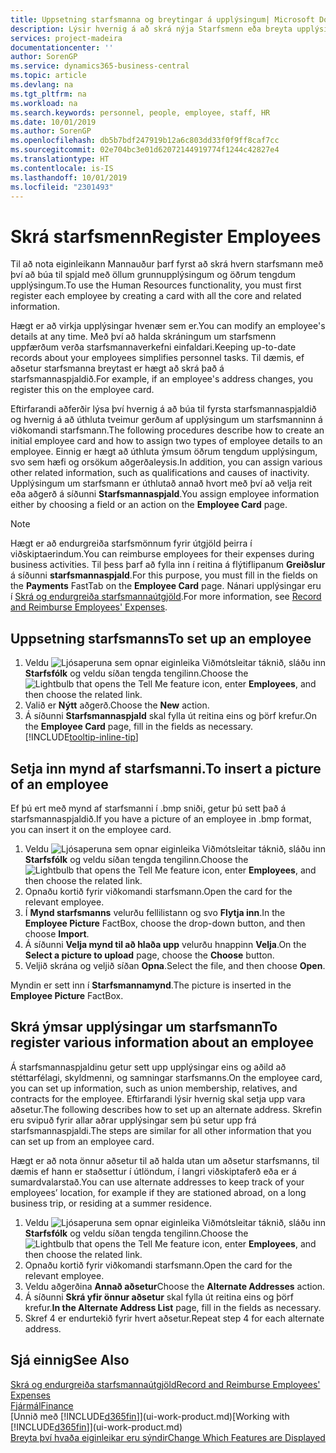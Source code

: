 ```yaml
---
title: Uppsetning starfsmanna og breytingar á upplýsingum| Microsoft Docs
description: Lýsir hvernig á að skrá nýja Starfsmenn eða breyta upplýsingum fyrir núverandi starfsmenn.
services: project-madeira
documentationcenter: ''
author: SorenGP
ms.service: dynamics365-business-central
ms.topic: article
ms.devlang: na
ms.tgt_pltfrm: na
ms.workload: na
ms.search.keywords: personnel, people, employee, staff, HR
ms.date: 10/01/2019
ms.author: SorenGP
ms.openlocfilehash: db5b7bdf247919b12a6c803dd33f0f9ff8caf7cc
ms.sourcegitcommit: 02e704bc3e01d62072144919774f1244c42827e4
ms.translationtype: HT
ms.contentlocale: is-IS
ms.lasthandoff: 10/01/2019
ms.locfileid: "2301493"
---
```

# <a name="register-employees"></a><span data-ttu-id="08a2e-103">Skrá starfsmenn</span><span class="sxs-lookup"><span data-stu-id="08a2e-103">Register Employees</span></span>
<span data-ttu-id="08a2e-104">Til að nota eiginleikann Mannauður þarf fyrst að skrá hvern starfsmann með því að búa til spjald með öllum grunnupplýsingum og öðrum tengdum upplýsingum.</span><span class="sxs-lookup"><span data-stu-id="08a2e-104">To use the Human Resources functionality, you must first register each employee by creating a card with all the core and related information.</span></span>

<span data-ttu-id="08a2e-105">Hægt er að virkja upplýsingar hvenær sem er.</span><span class="sxs-lookup"><span data-stu-id="08a2e-105">You can modify an employee's details at any time.</span></span> <span data-ttu-id="08a2e-106">Með því að halda skráningum um starfsmenn uppfærðum verða starfsmannaverkefni einfaldari.</span><span class="sxs-lookup"><span data-stu-id="08a2e-106">Keeping up-to-date records about your employees simplifies personnel tasks.</span></span> <span data-ttu-id="08a2e-107">Til dæmis, ef aðsetur starfsmanna breytast er hægt að skrá það á starfsmannaspjaldið.</span><span class="sxs-lookup"><span data-stu-id="08a2e-107">For example, if an employee's address changes, you register this on the employee card.</span></span>

<span data-ttu-id="08a2e-108">Eftirfarandi aðferðir lýsa því hvernig á að búa til fyrsta starfsmannaspjaldið og hvernig á að úthluta tveimur gerðum af upplýsingum um starfsmanninn á viðkomandi starfsmann.</span><span class="sxs-lookup"><span data-stu-id="08a2e-108">The following procedures describe how to create an initial employee card and how to assign two types of employee details to an employee.</span></span> <span data-ttu-id="08a2e-109">Einnig er hægt að úthluta ýmsum öðrum tengdum upplýsingum, svo sem hæfi og orsökum aðgerðaleysis.</span><span class="sxs-lookup"><span data-stu-id="08a2e-109">In addition, you can assign various other related information, such as qualifications and causes of inactivity.</span></span> <span data-ttu-id="08a2e-110">Upplýsingum um starfsmann er úthlutað annað hvort með því að velja reit eða aðgerð á síðunni **Starfsmannaspjald**.</span><span class="sxs-lookup"><span data-stu-id="08a2e-110">You assign employee information either by choosing a field or an action on the **Employee Card** page.</span></span>

> [!NOTE]  
> <span data-ttu-id="08a2e-111">Hægt er að endurgreiða starfsmönnum fyrir útgjöld þeirra í viðskiptaerindum.</span><span class="sxs-lookup"><span data-stu-id="08a2e-111">You can reimburse employees for their expenses during business activities.</span></span> <span data-ttu-id="08a2e-112">Til þess þarf að fylla inn í reitina á flýtiflipanum **Greiðslur** á síðunni **starfsmannaspjald**.</span><span class="sxs-lookup"><span data-stu-id="08a2e-112">For this purpose, you must fill in the fields on the **Payments** FastTab on the **Employee Card** page.</span></span> <span data-ttu-id="08a2e-113">Nánari upplýsingar eru í [Skrá og endurgreiða starfsmannaútgjöld](finance-how-record-reimburse-employee-expenses.md).</span><span class="sxs-lookup"><span data-stu-id="08a2e-113">For more information, see [Record and Reimburse Employees' Expenses](finance-how-record-reimburse-employee-expenses.md).</span></span>

## <a name="to-set-up-an-employee"></a><span data-ttu-id="08a2e-114">Uppsetning starfsmanns</span><span class="sxs-lookup"><span data-stu-id="08a2e-114">To set up an employee</span></span>
1. <span data-ttu-id="08a2e-115">Veldu ![Ljósaperuna sem opnar eiginleika Viðmótsleitar](media/ui-search/search_small.png "Segðu mér hvað þú vilt gera") táknið, sláðu inn **Starfsfólk** og veldu síðan tengda tengilinn.</span><span class="sxs-lookup"><span data-stu-id="08a2e-115">Choose the ![Lightbulb that opens the Tell Me feature](media/ui-search/search_small.png "Tell me what you want to do") icon, enter **Employees**, and then choose the related link.</span></span>
2. <span data-ttu-id="08a2e-116">Valið er **Nýtt** aðgerð.</span><span class="sxs-lookup"><span data-stu-id="08a2e-116">Choose the **New** action.</span></span>
3. <span data-ttu-id="08a2e-117">Á síðunni **Starfsmannaspjald** skal fylla út reitina eins og þörf krefur.</span><span class="sxs-lookup"><span data-stu-id="08a2e-117">On the **Employee Card** page, fill in the fields as necessary.</span></span> [!INCLUDE[tooltip-inline-tip](includes/tooltip-inline-tip_md.md)]

## <a name="to-insert-a-picture-of-an-employee"></a><span data-ttu-id="08a2e-118">Setja inn mynd af starfsmanni.</span><span class="sxs-lookup"><span data-stu-id="08a2e-118">To insert a picture of an employee</span></span>
<span data-ttu-id="08a2e-119">Ef þú ert með mynd af starfsmanni í .bmp sniði, getur þú sett það á starfsmannaspjaldið.</span><span class="sxs-lookup"><span data-stu-id="08a2e-119">If you have a picture of an employee in .bmp format, you can insert it on the employee card.</span></span>

1. <span data-ttu-id="08a2e-120">Veldu ![Ljósaperuna sem opnar eiginleika Viðmótsleitar](media/ui-search/search_small.png "Segðu mér hvað þú vilt gera") táknið, sláðu inn **Starfsfólk** og veldu síðan tengda tengilinn.</span><span class="sxs-lookup"><span data-stu-id="08a2e-120">Choose the ![Lightbulb that opens the Tell Me feature](media/ui-search/search_small.png "Tell me what you want to do") icon, enter **Employees**, and then choose the related link.</span></span>
2. <span data-ttu-id="08a2e-121">Opnaðu kortið fyrir viðkomandi starfsmann.</span><span class="sxs-lookup"><span data-stu-id="08a2e-121">Open the card for the relevant employee.</span></span>
3. <span data-ttu-id="08a2e-122">Í **Mynd starfsmanns** velurðu fellilistann og svo **Flytja inn**.</span><span class="sxs-lookup"><span data-stu-id="08a2e-122">In the **Employee Picture** FactBox, choose the drop-down button, and then choose **Import**.</span></span>
4. <span data-ttu-id="08a2e-123">Á síðunni **Velja mynd til að hlaða upp** velurðu hnappinn **Velja**.</span><span class="sxs-lookup"><span data-stu-id="08a2e-123">On the **Select a picture to upload** page, choose the **Choose** button.</span></span>
5. <span data-ttu-id="08a2e-124">Veljið skrána og veljið síðan **Opna**.</span><span class="sxs-lookup"><span data-stu-id="08a2e-124">Select the file, and then choose **Open**.</span></span>

<span data-ttu-id="08a2e-125">Myndin er sett inn í **Starfsmannamynd**.</span><span class="sxs-lookup"><span data-stu-id="08a2e-125">The picture is inserted in the **Employee Picture** FactBox.</span></span>

## <a name="to-register-various-information-about-an-employee"></a><span data-ttu-id="08a2e-126">Skrá ýmsar upplýsingar um starfsmann</span><span class="sxs-lookup"><span data-stu-id="08a2e-126">To register various information about an employee</span></span>
<span data-ttu-id="08a2e-127">Á starfsmannaspjaldinu getur sett upp upplýsingar eins og aðild að stéttarfélagi, skyldmenni, og samningar starfsmanns.</span><span class="sxs-lookup"><span data-stu-id="08a2e-127">On the employee card, you can set up information, such as union membership, relatives, and contracts for the employee.</span></span> <span data-ttu-id="08a2e-128">Eftirfarandi lýsir hvernig skal setja upp vara aðsetur.</span><span class="sxs-lookup"><span data-stu-id="08a2e-128">The following describes how to set up an alternate address.</span></span> <span data-ttu-id="08a2e-129">Skrefin eru svipuð fyrir allar aðrar upplýsingar sem þú setur upp frá starfsmannaspjaldi.</span><span class="sxs-lookup"><span data-stu-id="08a2e-129">The steps are similar for all other information that you can set up from an employee card.</span></span>

<span data-ttu-id="08a2e-130">Hægt er að nota önnur aðsetur til að halda utan um aðsetur starfsmanns, til dæmis ef hann er staðsettur í útlöndum, í langri viðskiptaferð eða er á sumardvalarstað.</span><span class="sxs-lookup"><span data-stu-id="08a2e-130">You can use alternate addresses to keep track of your employees’ location, for example if they are stationed abroad, on a long business trip, or residing at a summer residence.</span></span>

1. <span data-ttu-id="08a2e-131">Veldu ![Ljósaperuna sem opnar eiginleika Viðmótsleitar](media/ui-search/search_small.png "Segðu mér hvað þú vilt gera") táknið, sláðu inn **Starfsfólk** og veldu síðan tengda tengilinn.</span><span class="sxs-lookup"><span data-stu-id="08a2e-131">Choose the ![Lightbulb that opens the Tell Me feature](media/ui-search/search_small.png "Tell me what you want to do") icon, enter **Employees**, and then choose the related link.</span></span>
2. <span data-ttu-id="08a2e-132">Opnaðu kortið fyrir viðkomandi starfsmann.</span><span class="sxs-lookup"><span data-stu-id="08a2e-132">Open the card for the relevant employee.</span></span>
3. <span data-ttu-id="08a2e-133">Veldu aðgerðina **Annað aðsetur**</span><span class="sxs-lookup"><span data-stu-id="08a2e-133">Choose the **Alternate Addresses** action.</span></span>
4. <span data-ttu-id="08a2e-134">Á síðunni **Skrá yfir önnur aðsetur** skal fylla út reitina eins og þörf krefur.</span><span class="sxs-lookup"><span data-stu-id="08a2e-134">**In the Alternate Address List** page, fill in the fields as necessary.</span></span>
5. <span data-ttu-id="08a2e-135">Skref 4 er endurtekið fyrir hvert aðsetur.</span><span class="sxs-lookup"><span data-stu-id="08a2e-135">Repeat step 4 for each alternate address.</span></span>

## <a name="see-also"></a><span data-ttu-id="08a2e-136">Sjá einnig</span><span class="sxs-lookup"><span data-stu-id="08a2e-136">See Also</span></span>
[<span data-ttu-id="08a2e-137">Skrá og endurgreiða starfsmannaútgjöld</span><span class="sxs-lookup"><span data-stu-id="08a2e-137">Record and Reimburse Employees' Expenses</span></span>](finance-how-record-reimburse-employee-expenses.md)  
[<span data-ttu-id="08a2e-138">Fjármál</span><span class="sxs-lookup"><span data-stu-id="08a2e-138">Finance</span></span>](finance.md)  
<span data-ttu-id="08a2e-139">[Unnið með [!INCLUDE[d365fin](includes/d365fin_md.md)]](ui-work-product.md)</span><span class="sxs-lookup"><span data-stu-id="08a2e-139">[Working with [!INCLUDE[d365fin](includes/d365fin_md.md)]](ui-work-product.md)</span></span>  
[<span data-ttu-id="08a2e-140">Breyta því hvaða eiginleikar eru sýndir</span><span class="sxs-lookup"><span data-stu-id="08a2e-140">Change Which Features are Displayed</span></span>](ui-experiences.md)
